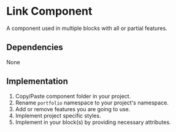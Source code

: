# Link Component

A component used in multiple blocks with all or partial features.

## Dependencies

None

## Implementation

1. Copy/Paste component folder in your project.
2. Rename `portfolio` namespace to your project's namespace.
3. Add or remove features you are going to use.
4. Implement project specific styles.
5. Implement in your block(s) by providing necessary attributes.
